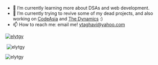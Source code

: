 - 🌱 I’m currently learning more about DSAs and web development.
- 🔭 I’m currently trying to revive some of my dead projects, and also working on [CodeAsia](https://github.com/Code-Asia) and [The Dynamics](https://github.com/TheDynamics) :)
- 📫 How to reach me: email me! ytaghavi@yahoo.com

<p align="left"> <a href="https://github.com/ryo-ma/github-profile-trophy"><img src="https://github-profile-trophy.vercel.app/?username=elytgy" alt="elytgy" /></a> </p>
<p>&nbsp;<img align="center" src="https://github-readme-stats.vercel.app/api?username=elytgy&show_icons=true&locale=en" alt="elytgy" /></p>
<p><img align="center" src="https://github-readme-streak-stats.herokuapp.com/?user=elytgy&" alt="elytgy" /></p>

<!--
**ElyTgy/ElyTgy** is a ✨ _special_ ✨ repository because its `README.md` (this file) appears on your GitHub profile.

Here are some ideas to get you started:


- 🌱 I’m currently learning ...
- 👯 I’m looking to collaborate on ...
- 🤔 I’m looking for help with ...
- 💬 Ask me about ...
- 📫 How to reach me: ...
- 😄 Pronouns: ...
- ⚡ Fun fact: ...
-->
